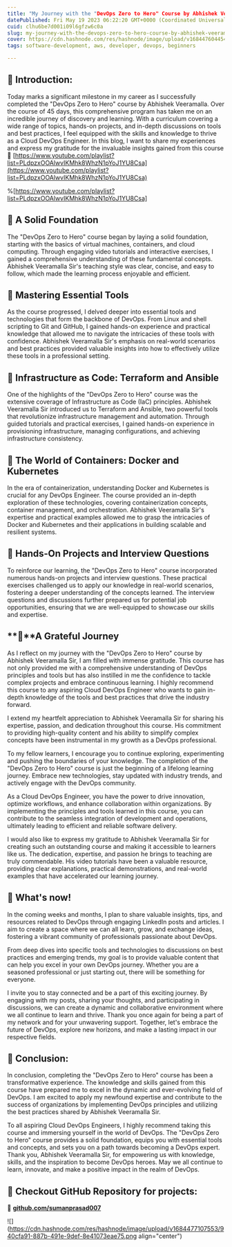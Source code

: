```yaml
---
title: "My Journey with the "DevOps Zero to Hero" Course by Abhishek Veeramalla"
datePublished: Fri May 19 2023 06:22:20 GMT+0000 (Coordinated Universal Time)
cuid: clhu6be7d001i09l6gfzw6c0a
slug: my-journey-with-the-devops-zero-to-hero-course-by-abhishek-veeramalla
cover: https://cdn.hashnode.com/res/hashnode/image/upload/v1684476044541/aa358dec-1597-4575-bde1-12266c5383da.jpeg
tags: software-development, aws, developer, devops, beginners

---
```


## **📍** Introduction:

Today marks a significant milestone in my career as I successfully completed the "DevOps Zero to Hero" course by Abhishek Veeramalla. Over the course of 45 days, this comprehensive program has taken me on an incredible journey of discovery and learning. With a curriculum covering a wide range of topics, hands-on projects, and in-depth discussions on tools and best practices, I feel equipped with the skills and knowledge to thrive as a Cloud DevOps Engineer. In this blog, I want to share my experiences and express my gratitude for the invaluable insights gained from this course 🔗 [https://www.youtube.com/playlist?list=PLdpzxOOAlwvIKMhk8WhzN1pYoJ1YU8Csa](https://www.youtube.com/playlist?list=PLdpzxOOAlwvIKMhk8WhzN1pYoJ1YU8Csa)

%[https://www.youtube.com/playlist?list=PLdpzxOOAlwvIKMhk8WhzN1pYoJ1YU8Csa] 

## **🔹** A Solid Foundation

The "DevOps Zero to Hero" course began by laying a solid foundation, starting with the basics of virtual machines, containers, and cloud computing. Through engaging video tutorials and interactive exercises, I gained a comprehensive understanding of these fundamental concepts. Abhishek Veeramalla Sir's teaching style was clear, concise, and easy to follow, which made the learning process enjoyable and efficient.

## **🔹** Mastering Essential Tools

As the course progressed, I delved deeper into essential tools and technologies that form the backbone of DevOps. From Linux and shell scripting to Git and GitHub, I gained hands-on experience and practical knowledge that allowed me to navigate the intricacies of these tools with confidence. Abhishek Veeramalla Sir's emphasis on real-world scenarios and best practices provided valuable insights into how to effectively utilize these tools in a professional setting.

## **🔹** Infrastructure as Code: Terraform and Ansible

One of the highlights of the "DevOps Zero to Hero" course was the extensive coverage of Infrastructure as Code (IaC) principles. Abhishek Veeramalla Sir introduced us to Terraform and Ansible, two powerful tools that revolutionize infrastructure management and automation. Through guided tutorials and practical exercises, I gained hands-on experience in provisioning infrastructure, managing configurations, and achieving infrastructure consistency.

## **🔹** The World of Containers: Docker and Kubernetes

In the era of containerization, understanding Docker and Kubernetes is crucial for any DevOps Engineer. The course provided an in-depth exploration of these technologies, covering containerization concepts, container management, and orchestration. Abhishek Veeramalla Sir's expertise and practical examples allowed me to grasp the intricacies of Docker and Kubernetes and their applications in building scalable and resilient systems.

## **🔹** Hands-On Projects and Interview Questions

To reinforce our learning, the "DevOps Zero to Hero" course incorporated numerous hands-on projects and interview questions. These practical exercises challenged us to apply our knowledge in real-world scenarios, fostering a deeper understanding of the concepts learned. The interview questions and discussions further prepared us for potential job opportunities, ensuring that we are well-equipped to showcase our skills and expertise.

## **🔹**A Grateful Journey

As I reflect on my journey with the "DevOps Zero to Hero" course by Abhishek Veeramalla Sir, I am filled with immense gratitude. This course has not only provided me with a comprehensive understanding of DevOps principles and tools but has also instilled in me the confidence to tackle complex projects and embrace continuous learning. I highly recommend this course to any aspiring Cloud DevOps Engineer who wants to gain in-depth knowledge of the tools and best practices that drive the industry forward.

I extend my heartfelt appreciation to Abhishek Veeramalla Sir for sharing his expertise, passion, and dedication throughout this course. His commitment to providing high-quality content and his ability to simplify complex concepts have been instrumental in my growth as a DevOps professional.

To my fellow learners, I encourage you to continue exploring, experimenting and pushing the boundaries of your knowledge. The completion of the "DevOps Zero to Hero" course is just the beginning of a lifelong learning journey. Embrace new technologies, stay updated with industry trends, and actively engage with the DevOps community.

As a Cloud DevOps Engineer, you have the power to drive innovation, optimize workflows, and enhance collaboration within organizations. By implementing the principles and tools learned in this course, you can contribute to the seamless integration of development and operations, ultimately leading to efficient and reliable software delivery.

I would also like to express my gratitude to Abhishek Veeramalla Sir for creating such an outstanding course and making it accessible to learners like us. The dedication, expertise, and passion he brings to teaching are truly commendable. His video tutorials have been a valuable resource, providing clear explanations, practical demonstrations, and real-world examples that have accelerated our learning journey.

## **🔹** What's now!

In the coming weeks and months, I plan to share valuable insights, tips, and resources related to DevOps through engaging LinkedIn posts and articles. I aim to create a space where we can all learn, grow, and exchange ideas, fostering a vibrant community of professionals passionate about DevOps.

From deep dives into specific tools and technologies to discussions on best practices and emerging trends, my goal is to provide valuable content that can help you excel in your own DevOps journey. Whether you are a seasoned professional or just starting out, there will be something for everyone.

I invite you to stay connected and be a part of this exciting journey. By engaging with my posts, sharing your thoughts, and participating in discussions, we can create a dynamic and collaborative environment where we all continue to learn and thrive. Thank you once again for being a part of my network and for your unwavering support. Together, let's embrace the future of DevOps, explore new horizons, and make a lasting impact in our respective fields.

## **📍 Conclusion:**

In conclusion, completing the "DevOps Zero to Hero" course has been a transformative experience. The knowledge and skills gained from this course have prepared me to excel in the dynamic and ever-evolving field of DevOps. I am excited to apply my newfound expertise and contribute to the success of organizations by implementing DevOps principles and utilizing the best practices shared by Abhishek Veeramalla Sir.

To all aspiring Cloud DevOps Engineers, I highly recommend taking this course and immersing yourself in the world of DevOps. The "DevOps Zero to Hero" course provides a solid foundation, equips you with essential tools and concepts, and sets you on a path towards becoming a DevOps expert. Thank you, Abhishek Veeramalla Sir, for empowering us with knowledge, skills, and the inspiration to become DevOps heroes. May we all continue to learn, innovate, and make a positive impact in the realm of DevOps.

## **🔹 Checkout GitHub Repository for projects:**

🔗 [**github.com/sumanprasad007**](http://github.com/sumanprasad007)

![](https://cdn.hashnode.com/res/hashnode/image/upload/v1684477107553/940cfa91-887b-491e-9def-8e41073eae75.png align="center")
